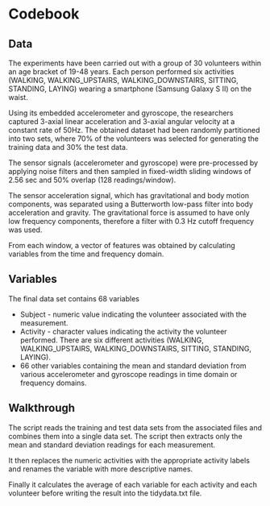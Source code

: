 # Codebook

## Data
The experiments have been carried out with a group of 30 volunteers within an age bracket of 19-48 years. Each person performed six activities (WALKING, WALKING_UPSTAIRS, WALKING_DOWNSTAIRS, SITTING, STANDING, LAYING) wearing a smartphone (Samsung Galaxy S II) on the waist. 

Using its embedded accelerometer and gyroscope, the researchers captured 3-axial linear acceleration and 3-axial angular velocity at a constant rate of 50Hz. The obtained dataset had been randomly partitioned into two sets, where 70% of the volunteers was selected for generating the training data and 30% the test data. 

The sensor signals (accelerometer and gyroscope) were pre-processed by applying noise filters and then sampled in fixed-width sliding windows of 2.56 sec and 50% overlap (128 readings/window). 

The sensor acceleration signal, which has gravitational and body motion components, was separated using a Butterworth low-pass filter into body acceleration and gravity. The gravitational force is assumed to have only low frequency components, therefore a filter with 0.3 Hz cutoff frequency was used. 

From each window, a vector of features was obtained by calculating variables from the time and frequency domain.

## Variables
The final data set contains 68 variables

- Subject - numeric value indicating the volunteer associated with the measurement.
- Activity - character values indicating the activity the volunteer performed. There are six different activities (WALKING, WALKING_UPSTAIRS, WALKING_DOWNSTAIRS, SITTING, STANDING, LAYING).
- 66 other variables containing the mean and standard deviation from various accelerometer and gyroscope readings in time domain or frequency domains. 

## Walkthrough
The script reads the training and test data sets from the associated files and combines them into a single data set. The script then extracts only the mean and standard deviation readings for each measurement. 

It then replaces the numeric activities with the appropriate activity labels and renames the variable with more descriptive names.

Finally it calculates the average of each variable for each activity and each volunteer before writing the result into the tidydata.txt file.
